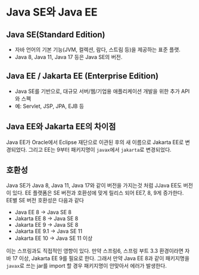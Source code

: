 # Java SE와 Java EE

## Java SE(Standard Edition)

- 자바 언어의 기본 기능(JVM, 컬렉션, 람다, 스트림 등)을 제공하는 표준 플랫.
- Java 8, Java 11, Java 17 등은 Java SE의 버전.

## Java EE / Jakarta EE (Enterprise Edition)

- Java SE를 기반으로, 대규모 서버/웹/기업용 애플리케이션 개발을 위한 추가 API와 스펙
- 예: Servlet, JSP, JPA, EJB 등

## Java EE와 Jakarta EE의 차이점

Java EE가 Oracle에서 Eclipse 재단으로 이관된 후의 새 이름으로 Jakarta EE로 변경되었다. 그리고 EE는 9부터 패키지명이 ```javax```에서 ```jakarta```로 변경되었다.

## 호환성

Java SE가 Java 8, Java 11, Java 17와 같이 버전을 가지는것 처럼 JJava EE도 버전이 있다.
EE 플랫폼은 SE 버전과 호환성에 맞게 릴리스 되어 EE7, 8, 9게 증가한다.  
EE별 SE 버전 호환성은 다음과 같다

- Java EE 8 -> Java SE 8
- Jakarta EE 8 -> Java SE 8
- Jakarta EE 9 -> Java SE 8
- Jakarta EE 9.1 -> Java SE 11
- Jakarta EE 10 -> Java SE 11 이상

이는 스프링과도 직접적인 영향이 있다. 만약 스프링6, 스프링 부트 3.3 환경이라면 자바 17 이상, Jakarta EE 9를 필요로 한다. 그래서 만약 Java EE 8과 같이 패키지명을 ```javax```로 쓰는 jar를 import 할 경우 패키지명이 안맞아서 에러가 발생한다.
